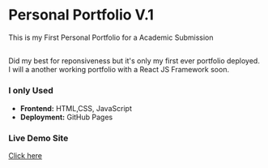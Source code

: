# Personal Portfolio V.1
This is my First Personal Portfolio for a Academic Submission
## 
Did my best for reponsiveness but it's only my first ever portfolio deployed. I will a another working portfolio with a React JS Framework soon.
### I only Used
- **Frontend:** HTML,CSS, JavaScript
- **Deployment:** GitHub Pages

### Live Demo Site
[Click here](https://pagaranag.github.io/Personal-Portfolio-ver.-1/)  
